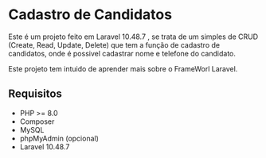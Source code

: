 # Cadastro de Candidatos

Este é um projeto feito em Laravel 10.48.7 , se trata de um simples de CRUD (Create, Read, Update, Delete) que tem a função de cadastro de candidatos, onde é possivel cadastrar nome e telefone do candidato.

Este projeto tem intuido de aprender mais sobre o FrameWorl Laravel.


## Requisitos

- PHP >= 8.0
- Composer
- MySQL
- phpMyAdmin (opcional)
- Laravel 10.48.7